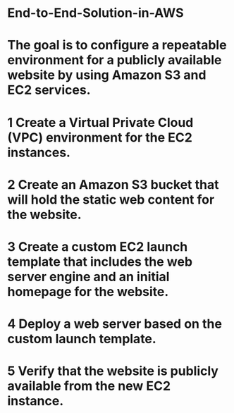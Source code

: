 # End-to-End-Solution-in-AWS
# The goal is to configure a repeatable environment for a publicly available website by using Amazon S3 and EC2 services.
# 1 Create a Virtual Private Cloud (VPC) environment for the EC2 instances.
# 2 Create an Amazon S3 bucket that will hold the static web content for the website.
# 3 Create a custom EC2 launch template that includes the web server engine and an initial homepage for the website.
# 4 Deploy a web server based on the custom launch template.
# 5 Verify that the website is publicly available from the new EC2 instance.
